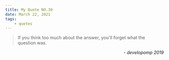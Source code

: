 ```yaml
---
title: My Quote NO.30
date: March 22, 2021
tags:
	- quotes
---
```


> If you think too much about the answer, you'll forget what the question was.

<div style="text-align: right"> <i>- developomp 2019</i> </div>
